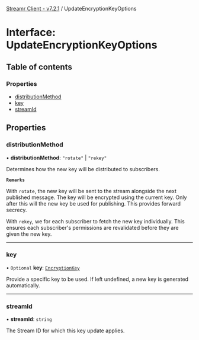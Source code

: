 [Streamr Client - v7.2.1](../README.md) / UpdateEncryptionKeyOptions

# Interface: UpdateEncryptionKeyOptions

## Table of contents

### Properties

- [distributionMethod](UpdateEncryptionKeyOptions.md#distributionmethod)
- [key](UpdateEncryptionKeyOptions.md#key)
- [streamId](UpdateEncryptionKeyOptions.md#streamid)

## Properties

### distributionMethod

• **distributionMethod**: ``"rotate"`` \| ``"rekey"``

Determines how the new key will be distributed to subscribers.

**`Remarks`**

With `rotate`, the new key will be sent to the stream alongside the next published message. The key will be
encrypted using the current key. Only after this will the new key be used for publishing. This
provides forward secrecy.

With `rekey`, we for each subscriber to fetch the new key individually. This ensures each subscriber's
permissions are revalidated before they are given the new key.

___

### key

• `Optional` **key**: [`EncryptionKey`](../classes/EncryptionKey.md)

Provide a specific key to be used. If left undefined, a new key is generated automatically.

___

### streamId

• **streamId**: `string`

The Stream ID for which this key update applies.
